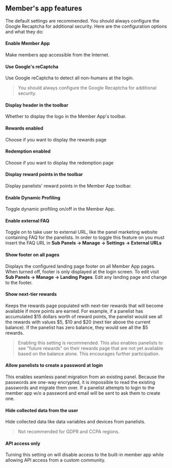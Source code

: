 ## Member's app features

The default settings are recommended. You should always configure the Google Recaptcha for additional security. Here are the configuration options and what they do:

#### Enable Member App
Make members app accessible from the Internet.

#### Use Google's reCaptcha
Use Google reCaptcha to detect all non-humans at the login.

> You should always configure the Google Recaptcha for additional security.
> 
#### Display header in the toolbar
Whether to display the logo in the Member App's toolbar.

#### Rewards enabled
Choose if you want to display the rewards page

#### Redemption enabled
Choose if you want to display the redemption page

#### Display reward points in the toolbar
Display panelists' reward points in the Member App toolbar.

#### Enable Dynamic Profiling
Toggle dynamic profiling on/off in the Member App.

#### Enable external FAQ
Toggle on to take user to external URL, like the panel marketing website containing FAQ for the panelists. In order to toggle this feature on you must insert the FAQ URL in **Sub Panels -> Manage -> Settings -> External URLs**

#### Show footer on all pages
Displays the configured landing page footer on all Member App pages. When turned off, footer is only displayed at the login screen. To edit visit **Sub Panels -> Manage -> Landing Pages**. Edit any landing page and change to the footer.

#### Show next-tier rewards
Keeps the rewards page populated with next-tier rewards that will become available if more points are earned. For example, if a panelist has accumulated $15 dollars worth of reward points, the panelist would see all the rewards with values $5, $10 and $20 (next tier above the current balance). If the panelist has zero balance, they would see all the $5 rewards.

> Enabling this setting is recommended. This also enables panelists to see "future rewards" on their rewards page that are not yet available based on the balance alone. This encourages further participation.
  
#### Allow panelists to create a password at login

This enables seamless panel migration from an existing panel. Because the passwords are one-way encrypted, it is impossible to read the existing passwords and migrate them over. If a panelist attempts to login to the member app w/o a password and email will be sent to ask them to create one.

#### Hide collected data from the user

Hide collected data like data variables and devices from panelists. 

> Not recommended for GDPR and CCPA regions.

#### API access only

Turning this setting on will disable access to the built-in member app while allowing API access from a custom community.

